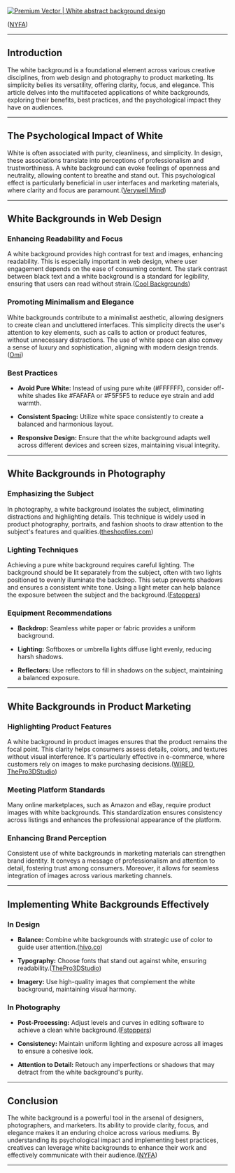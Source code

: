 [![Premium Vector | White abstract background design](https://tse1.mm.bing.net/th?id=OIP.7fR2UmNlSfTK8yXVs60jAwHaE7\&pid=Api)](https://www.freepik.com/premium-vector/white-abstract-background-design_35580574.htm)

([NYFA][1])

---

## Introduction

The white background is a foundational element across various creative disciplines, from web design and photography to product marketing. Its simplicity belies its versatility, offering clarity, focus, and elegance. This article delves into the multifaceted applications of white backgrounds, exploring their benefits, best practices, and the psychological impact they have on audiences.

---

## The Psychological Impact of White

White is often associated with purity, cleanliness, and simplicity. In design, these associations translate into perceptions of professionalism and trustworthiness. A white background can evoke feelings of openness and neutrality, allowing content to breathe and stand out. This psychological effect is particularly beneficial in user interfaces and marketing materials, where clarity and focus are paramount.([Verywell Mind][2])

---

## White Backgrounds in Web Design

### Enhancing Readability and Focus

A white background provides high contrast for text and images, enhancing readability. This is especially important in web design, where user engagement depends on the ease of consuming content. The stark contrast between black text and a white background is a standard for legibility, ensuring that users can read without strain.([Cool Backgrounds][3])

### Promoting Minimalism and Elegance

White backgrounds contribute to a minimalist aesthetic, allowing designers to create clean and uncluttered interfaces. This simplicity directs the user's attention to key elements, such as calls to action or product features, without unnecessary distractions. The use of white space can also convey a sense of luxury and sophistication, aligning with modern design trends.([Omi][4])

### Best Practices

* **Avoid Pure White:** Instead of using pure white (#FFFFFF), consider off-white shades like #FAFAFA or #F5F5F5 to reduce eye strain and add warmth.

* **Consistent Spacing:** Utilize white space consistently to create a balanced and harmonious layout.

* **Responsive Design:** Ensure that the white background adapts well across different devices and screen sizes, maintaining visual integrity.

---

## White Backgrounds in Photography

### Emphasizing the Subject

In photography, a white background isolates the subject, eliminating distractions and highlighting details. This technique is widely used in product photography, portraits, and fashion shoots to draw attention to the subject's features and qualities.([theshopfiles.com][5])

### Lighting Techniques

Achieving a pure white background requires careful lighting. The background should be lit separately from the subject, often with two lights positioned to evenly illuminate the backdrop. This setup prevents shadows and ensures a consistent white tone. Using a light meter can help balance the exposure between the subject and the background.([Fstoppers][6])

### Equipment Recommendations

* **Backdrop:** Seamless white paper or fabric provides a uniform background.

* **Lighting:** Softboxes or umbrella lights diffuse light evenly, reducing harsh shadows.

* **Reflectors:** Use reflectors to fill in shadows on the subject, maintaining a balanced exposure.

---

## White Backgrounds in Product Marketing

### Highlighting Product Features

A white background in product images ensures that the product remains the focal point. This clarity helps consumers assess details, colors, and textures without visual interference. It's particularly effective in e-commerce, where customers rely on images to make purchasing decisions.([WIRED][7], [ThePro3DStudio][8])

### Meeting Platform Standards

Many online marketplaces, such as Amazon and eBay, require product images with white backgrounds. This standardization ensures consistency across listings and enhances the professional appearance of the platform.

### Enhancing Brand Perception

Consistent use of white backgrounds in marketing materials can strengthen brand identity. It conveys a message of professionalism and attention to detail, fostering trust among consumers. Moreover, it allows for seamless integration of images across various marketing channels.

---

## Implementing White Backgrounds Effectively

### In Design

* **Balance:** Combine white backgrounds with strategic use of color to guide user attention.([hivo.co][9])

* **Typography:** Choose fonts that stand out against white, ensuring readability.([ThePro3DStudio][8])

* **Imagery:** Use high-quality images that complement the white background, maintaining visual harmony.

### In Photography

* **Post-Processing:** Adjust levels and curves in editing software to achieve a clean white background.([Fstoppers][6])

* **Consistency:** Maintain uniform lighting and exposure across all images to ensure a cohesive look.

* **Attention to Detail:** Retouch any imperfections or shadows that may detract from the white background's purity.

---

## Conclusion

The white background is a powerful tool in the arsenal of designers, photographers, and marketers. Its ability to provide clarity, focus, and elegance makes it an enduring choice across various mediums. By understanding its psychological impact and implementing best practices, creatives can leverage white backgrounds to enhance their work and effectively communicate with their audience.([NYFA][1])

---

[1]: https://www.nyfa.edu/student-resources/white-background/?utm_source=chatgpt.com "The White Background - NYFA"
[2]: https://www.verywellmind.com/color-psychology-white-2795822?utm_source=chatgpt.com "What Does the Color White Symbolize?"
[3]: https://coolbackgrounds.io/white-background/?utm_source=chatgpt.com "White Background Images for Desktop or Mobile - Cool Backgrounds"
[4]: https://omi.so/resources/blog/product-photography-white-background?utm_source=chatgpt.com "Benefits of White Background Product Photography | Omi.so"
[5]: https://www.theshopfiles.com/white-backgrounds-best-product-photography/?utm_source=chatgpt.com "Why White Backgrounds Are Best for Product Photography"
[6]: https://fstoppers.com/lighting/how-create-pure-white-background-camera-592977?utm_source=chatgpt.com "How to Create a Pure White Background in Camera - Fstoppers"
[7]: https://www.wired.com/2016/10/how-the-web-became-unreadable?utm_source=chatgpt.com "How the Web Became Unreadable"
[8]: https://professional3dservices.com/blog/importance-of-white-background-rendering.html?utm_source=chatgpt.com "Importance of White Background Rendered Product Images"
[9]: https://hivo.co/how-to-guides/how-to-use-a-white-background-for-professional-design?utm_source=chatgpt.com "How to Use a White Background for Professional Design - HIVO"
